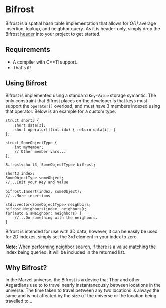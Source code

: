 # Bifrost

Bifrost is a spatial hash table implementation that allows for _O(1)_ average insertion, lookup, and neigbhor query. As it is header-only, simply drop the Bifrost [header](include/Bifrost.hpp) into your project to get started.

## Requirements
  - A compiler with C++11 support.
  - That's it!

## Using Bifrost
Bifrost is implemented using a standard `Key`-`Value` storage symantic. The only constraint that Bifrost places on the developer is that keys must support the `operator[]` overload, and must have 3 members indexed using that operator. Below is an example for a custom type.

~~~
struct short3 {
    short data[3];
    short operator[](int idx) { return data[i]; }
};

struct SomeObjectType {
    int myMember;
    // Other member vars...
};

Bifrost<short3, SomeObjectType> bifrost;

short3 index;
SomeObjectType someObject;
//...Init your Key and Value

bifrost.Insert(index, someObject);
//...More insertions

std::vector<SomeObjectType> neighbors;
bifrost.Neighbors(index, neighbors);
for(auto & aNeighbor: neighbors) {
    //...Do something with the neighbors.
}
~~~

Bifrost is intended for use with 3D data, however, it can be easily be used for 2D indexes, simply set the 3rd element in your index to zero.

**Note:** When performing neighbor search, if there is a value matching the index being queried, it will be included in the returned list.

## Why Bifrost?
In the Marvel universe, the Bifrost is a device that Thor and other Asgardians use to to travel nearly instantaneously between locations in the universe. The time taken to travel between any two locations is always the same and is not affected by the size of the universe or the location being travelled to...